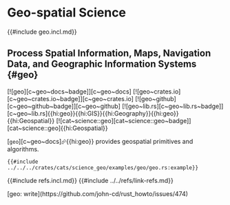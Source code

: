 # Geo-spatial Science

{{#include geo.incl.md}}

## Process Spatial Information, Maps, Navigation Data, and Geographic Information Systems {#geo}

[![geo][c~geo~docs~badge]][c~geo~docs] [![geo~crates.io][c~geo~crates.io~badge]][c~geo~crates.io] [![geo~github][c~geo~github~badge]][c~geo~github] [![geo~lib.rs][c~geo~lib.rs~badge]][c~geo~lib.rs]{{hi:geo}}{{hi:GIS}}{{hi:Geography}}{{hi:geo}}{{hi:Geospatial}} [![cat~science::geo][cat~science::geo~badge]][cat~science::geo]{{hi:Geospatial}}

[`geo`][c~geo~docs]⮳{{hi:geo}} provides geospatial primitives and algorithms.

```rust,editable
{{#include ../../../crates/cats/science_geo/examples/geo/geo.rs:example}}
```

{{#include refs.incl.md}}
{{#include ../../refs/link-refs.md}}

<div class="hidden">
[geo: write](https://github.com/john-cd/rust_howto/issues/474)
</div>
